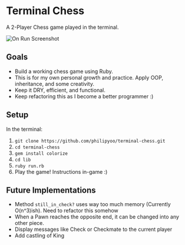 # Terminal Chess

A 2-Player Chess game played in the terminal.

![](http://s24.postimg.org/a9z6jt3at/Screen_Shot_2015_11_02_at_3_55_38_PM.png "On Run Screenshot")


## Goals

- Build a working chess game using Ruby.
- This is for my own personal growth and practice. Apply OOP, inheritance, and some creativity.
- Keep it DRY, efficient, and functional.
- Keep refactoring this as I become a better programmer :)


## Setup

In the terminal:

1. `git clone https://github.com/philipyoo/terminal-chess.git`
2. `cd terminal-chess`
3. `gem install colorize`
4. `cd lib`
5. `ruby run.rb`
6. Play the game! Instructions in-game  :)


## Future Implementations

- Method `still_in_check?` uses way too much memory (Currently O(n^3)ish). Need to refactor this somehow
- When a Pawn reaches the opposite end, it can be changed into any other piece.
- Display messages like Check or Checkmate to the current player
- Add castling of King

